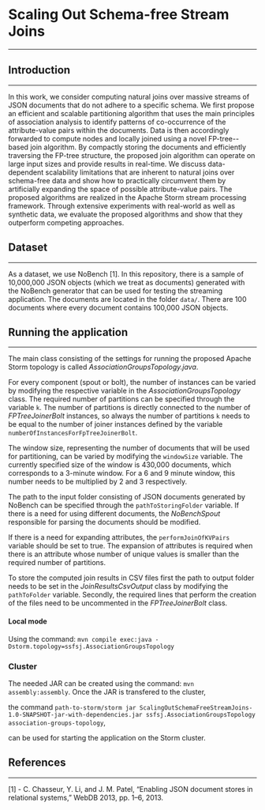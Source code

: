 Scaling Out Schema-free Stream Joins
======

---

Introduction
------

---

In this work, we consider computing natural joins over massive streams of JSON documents that do not adhere to a specific schema. 
We first propose an efficient and scalable partitioning algorithm that uses the main principles of association analysis to identify patterns of co-occurrence
of the attribute-value pairs within the documents. Data is then accordingly forwarded to compute nodes and locally joined using a novel FP-tree--based join algorithm. 
By compactly storing the documents and efficiently traversing the FP-tree structure, the proposed join algorithm can operate on large input sizes and provide results in real-time. 
We discuss data-dependent scalability limitations that are inherent to natural joins over schema-free data and show how to practically circumvent them by artificially expanding the 
space of possible attribute-value pairs. The proposed algorithms are realized in the Apache Storm stream processing framework. Through extensive experiments with real-world as well as 
synthetic data, we evaluate the proposed algorithms and show that they outperform competing approaches.

Dataset
------

---
As a dataset, we use NoBench [1]. In this repository, there is a sample of 10,000,000 JSON objects (which we treat as documents) generated with the NoBench generator that can be used for testing the streaming application. 
The documents are located in the folder `data/`. 
There are 100 documents where every document contains 100,000 JSON objects. 

Running the application
------

---

The main class consisting of the settings for running the proposed Apache Storm topology is called *AssociationGroupsTopology.java*. 

For every component (spout or bolt), the number of instances can be varied by modifying the respective variable in the *AssociationGroupsTopology* class. The required number of partitions
can be specified through the variable `k`. The number of partitions is directly connected to the number of *FPTreeJoinerBolt* instances, so always the number of partitions `k` needs to be equal
to the number of joiner instances defined by the variable `numberOfInstancesForFpTreeJoinerBolt`.

The window size, representing the number of documents that will be used for partitioning, can be varied by modifying the `windowSize` variable. 
The currently specified size of the window is 430,000 documents, which corresponds to a 3-minute window. For a 6 and 9 minute window, this number needs to be multiplied by 2 and 3 respectively. 

The path to the input folder consisting of JSON documents generated by NoBench can be specified through the `pathToStoringFolder` variable. If there is a need for using different documents, the *NoBenchSpout*
responsible for parsing the documents should be modified. 

If there is a need for expanding attributes, the `performJoinOfKVPairs` variable should be set to true. The expansion of attributes is required when there is an attribute whose number of unique values
is smaller than the required number of partitions. 

To store the computed join results in CSV files first the path to output folder needs to be set in the *JoinResultsCsvOutput* class by modifying the `pathToFolder` variable. Secondly, the required lines 
that perform the creation of the files need to be uncommented in the *FPTreeJoinerBolt* class.

#### Local mode 

Using the command: `mvn compile exec:java -Dstorm.topology=ssfsj.AssociationGroupsTopology`

### Cluster
The needed JAR can be created using the command: `mvn assembly:assembly`. Once the JAR is transfered to the cluster, 

the command `path-to-storm/storm jar ScalingOutSchemaFreeStreamJoins-1.0-SNAPSHOT-jar-with-dependencies.jar ssfsj.AssociationGroupsTopology association-groups-topology`,

can be used for starting the application on the Storm cluster. 

References
------

---
[1] - C. Chasseur, Y. Li, and J. M. Patel, “Enabling JSON document stores in relational systems,” WebDB 2013, pp. 1–6, 2013.